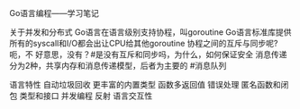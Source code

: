 Go语言编程——学习笔记

关于并发和分布式
    Go语言在语言级别支持协程，叫goroutine
    Go语言标准库提供所有的syscall和I/O都会出让CPU给其他goroutine
    协程之间的互斥与同步呢?呃，不 好意思，没有？#是没有互斥和同步吗，为什么，如何保证安全
    消息传递分为2种，共享内存和消息传递模型，后者为主要的  #消息队列

语言特性
    自动垃圾回收
    更丰富的内置类型
    函数多返回值
    错误处理
    匿名函数和闭包 
    类型和接口
    并发编程
    反射
    语言交互性
